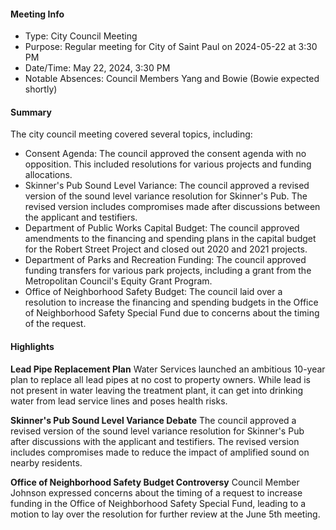 #### Meeting Info
* Type: City Council Meeting
* Purpose: Regular meeting for City of Saint Paul on 2024-05-22 at 3:30 PM
* Date/Time: May 22, 2024, 3:30 PM
* Notable Absences: Council Members Yang and Bowie (Bowie expected shortly)

#### Summary

The city council meeting covered several topics, including:

* Consent Agenda: The council approved the consent agenda with no opposition. This included resolutions for various projects and funding allocations.
* Skinner's Pub Sound Level Variance: The council approved a revised version of the sound level variance resolution for Skinner's Pub. The revised version includes compromises made after discussions between the applicant and testifiers.
* Department of Public Works Capital Budget: The council approved amendments to the financing and spending plans in the capital budget for the Robert Street Project and closed out 2020 and 2021 projects.
* Department of Parks and Recreation Funding: The council approved funding transfers for various park projects, including a grant from the Metropolitan Council's Equity Grant Program.
* Office of Neighborhood Safety Budget: The council laid over a resolution to increase the financing and spending budgets in the Office of Neighborhood Safety Special Fund due to concerns about the timing of the request.

#### Highlights

**Lead Pipe Replacement Plan**
Water Services launched an ambitious 10-year plan to replace all lead pipes at no cost to property owners. While lead is not present in water leaving the treatment plant, it can get into drinking water from lead service lines and poses health risks.

**Skinner's Pub Sound Level Variance Debate**
The council approved a revised version of the sound level variance resolution for Skinner's Pub after discussions with the applicant and testifiers. The revised version includes compromises made to reduce the impact of amplified sound on nearby residents.

**Office of Neighborhood Safety Budget Controversy**
Council Member Johnson expressed concerns about the timing of a request to increase funding in the Office of Neighborhood Safety Special Fund, leading to a motion to lay over the resolution for further review at the June 5th meeting.

